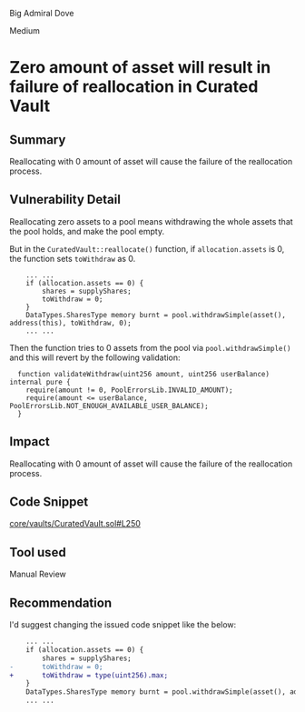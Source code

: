 Big Admiral Dove

Medium

# Zero amount of asset will result in failure of reallocation in Curated Vault

## Summary

Reallocating with 0 amount of asset will cause the failure of the reallocation process.

## Vulnerability Detail

Reallocating zero assets to a pool means withdrawing the whole assets that the pool holds, and make the pool empty.

But in the `CuratedVault::reallocate()` function, if `allocation.assets` is 0, the function sets `toWithdraw` as 0.

```solidity
    ... ...
    if (allocation.assets == 0) {
        shares = supplyShares;
        toWithdraw = 0;
    }
    DataTypes.SharesType memory burnt = pool.withdrawSimple(asset(), address(this), toWithdraw, 0);
    ... ...
```

Then the function tries to 0 assets from the pool via `pool.withdrawSimple()` and this will revert by the following validation:

```solidity
  function validateWithdraw(uint256 amount, uint256 userBalance) internal pure {
    require(amount != 0, PoolErrorsLib.INVALID_AMOUNT);
    require(amount <= userBalance, PoolErrorsLib.NOT_ENOUGH_AVAILABLE_USER_BALANCE);
  }
```

## Impact

Reallocating with 0 amount of asset will cause the failure of the reallocation process.

## Code Snippet

[core/vaults/CuratedVault.sol#L250](https://github.com/sherlock-audit/2024-06-new-scope/blob/main/zerolend-one/contracts/core/vaults/CuratedVault.sol#L250)

## Tool used

Manual Review

## Recommendation

I'd suggest changing the issued code snippet like the below:

```diff
    ... ...
    if (allocation.assets == 0) {
        shares = supplyShares;
-       toWithdraw = 0;
+       toWithdraw = type(uint256).max;
    }
    DataTypes.SharesType memory burnt = pool.withdrawSimple(asset(), address(this), toWithdraw, 0);
    ... ...
```
